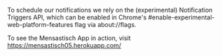 To schedule our notifications we rely on the (experimental) Notification Triggers API, which can be enabled in Chrome's
#enable-experimental-web-platform-features flag via about://flags.

To see the Mensastisch App in action, visit https://mensastisch05.herokuapp.com/